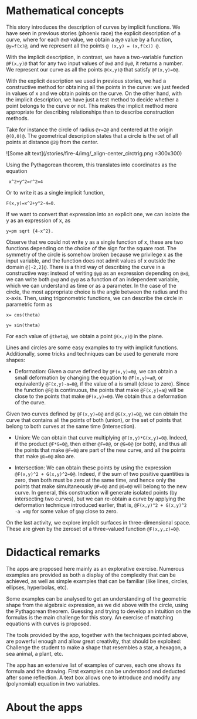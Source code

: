 # Mathematical concepts
This story introduces the description of curves by implicit functions. We have seen in previous stories (phoenix race) the explicit description of a curve, where for each `@x@` value, we obtain a `@y@` value by a function, `@y=f(x)@`, and we represent all the points `@ (x,y) = (x,f(x)) @`.

With the implicit description, in contrast, we have a two-variable function `@F(x,y)@` that for any two input values of `@x@` and `@y@`, it returns a number. We represent our curve as all the points `@(x,y)@` that satisfy `@F(x,y)=0@`.

With the explicit description we used in previous stories, we had a constructive method for obtaining all the points in the curve: we just feeded in values of x and we obtain points on the curve. On the other hand, with the implicit description, we have just a test method to decide whether a point belongs to the curve or not. This makes the implicit method more appropriate for describing relationships than to describe construction methods.

Take for instance the circle of radius `@r=2@` and centered at the origin `@(0,0)@`. The geometrical description states that a circle is the set of all points at distance `@2@` from the center.

![Some alt text](/stories/fire-4/img/_align-center_circtrig.png =300x300)

Using the Pythagorean theorem, this translates into coordinates as the equation

```AsciiMath
 x^2+y^2=r^2=4
 ```

Or to write it as a single implicit function,
```AsciiMath
F(x,y)=x^2+y^2-4=0.
```
If we want to convert that expression into an explicit one, we can isolate the y as an expression of x, as
```AsciiMath
y=pm sqrt {4-x^2}.
```
Observe that we could not write y as a single function of x, these are two functions depending on the choice of the sign for the square root. The symmetry of the circle is somehow broken because we privilege x as the input variable, and the function does not admit values of x outside the domain `@[-2,2]@`.
There is a third way of describing the curve in a constructive way: instead of writing `@y@` as an expression depending on `@x@`, we can write both `@x@` and `@y@` as a function of an independent variable, which we can understand as time or as a parameter. In the case of the circle, the most appropriate choice is the angle between the radius and the x-axis. Then, using trigonometric functions, we can describe the circle in parametric form as
```AsciiMath
x= cos(theta)

y= sin(theta)
```

For each value of `@theta@`, we obtain a point `@(x,y)@` in the plane.


Lines and circles are some easy examples to try with implicit functions. Additionally, some tricks and techniques can be used to generate more shapes:

* Deformation: Given a curve defined by `@F(x,y)=0@`, we can obtain a small deformation by changing the equation to `@F(x,y)=a@`, or equivalently `@F(x,y)-a=0@`, if the value of a is small (close to zero). Since the function `@F@` is continuous, the points that make `@F(x,y)=a@` will be close to the points that make `@F(x,y)=0@`. We obtain thus a deformation of the curve.

Given two curves defined by `@F(x,y)=0@` and `@G(x,y)=0@`, we can obtain the curve that contains all the points of both (union), or the set of points that belong to both curves at the same time (intersection).

* Union: We can obtain that curve multiplying `@F(x,y)*G(x,y)=0@`. Indeed, if the product `@F*G=0@`, then either `@F=0@`, or `@G=0@` (or both), and thus all the points that make `@F=0@` are part of the new curve, and all the points that make `@G=0@` also are.

* Intersection: We can obtain these points by using the expression `@F(x,y)^2 + G(x,y)^2=0@`. Indeed, if the sum of two positive quantities is zero, then both must be zero at the same time, and hence only the points that make simultaneously `@F=0@` and `@G=0@` will belong to the new curve. In general, this construction will generate isolated points (by intersecting two curves), but we can re-obtain a curve by applying the deformation technique introduced earlier, that is, `@F(x,y)^2 + G(x,y)^2 -a =0@` for some value of `@a@` close to zero.

On the last activity, we explore implicit surfaces in three-dimensional space. These are given by the zeroset of a three-valued function `@F(x,y,z)=0@`.


# Didactical remarks
The apps are proposed here mainly as an explorative exercise. Numerous examples are provided as both a display of the complexity that can be achieved, as well as simple examples that can be familiar (like lines, circles, ellipses, hyperbolas, etc).

Some examples can be analysed to get an understanding of the geometric shape from the algebraic expression, as we did above with the circle, using the Pythagorean theorem. Guessing and trying to develop an intuition on the formulas is the main challenge for this story. An exercise of matching equations with curves is proposed.

The tools provided by the app, together with the techniques pointed above, are powerful enough and allow great creativity, that should be exploited: Challenge the student to make a shape that resembles a star, a hexagon, a sea animal, a plant, etc.

The app has an extensive list of examples of curves, each one shows its formula and the drawing. First examples can be understood and deducted after some reflection. A text box allows one to introduce and modify any (polynomial) equation in two variables.


# About the apps
